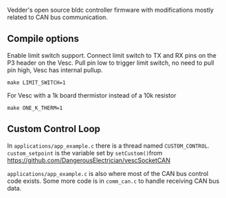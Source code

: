 Vedder's open source bldc controller firmware with modifications mostly related to CAN bus communication.
## Compile options

Enable limit switch support. Connect limit switch to TX and RX pins on the P3 header on the Vesc.
Pull pin low to trigger limit switch, no need to pull pin high, Vesc has internal pullup.

    make LIMIT_SWITCH=1

For Vesc with a 1k board thermistor instead of a 10k resistor

    make ONE_K_THERM=1

## Custom Control Loop
In `applications/app_example.c` there is a thread named `CUSTOM_CONTROL`. `custom_setpoint` is the variable set by `setCustom()`from https://github.com/DangerousElectrician/vescSocketCAN 

`applications/app_example.c` is also where most of the CAN bus control code exists. Some more code is in `comm_can.c` to handle receiving CAN bus data.
